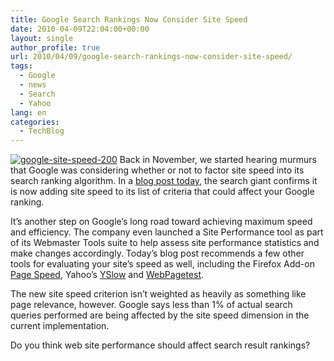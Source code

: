 ```yaml
---
title: Google Search Rankings Now Consider Site Speed
date: 2010-04-09T22:04:00+00:00
layout: single
author_profile: true
url: 2010/04/09/google-search-rankings-now-consider-site-speed/
tags:
  - Google
  - news
  - Search
  - Yahoo
lang: en
categories: 
  - TechBlog
---
```

[![google-site-speed-200](http://lh3.ggpht.com/_vaUVXcmC3OI/S7-dQSg67LI/AAAAAAAAB3g/oGhwd0ImCPk/google-site-speed-260_thumb%5B7%5D.jpg?imgmax=800 "google-site-speed-200")](http://lh3.ggpht.com/_vaUVXcmC3OI/S7-dOT3SZFI/AAAAAAAAB3c/OO_KtDoVBC4/s1600-h/google-site-speed-260%5B9%5D.jpg) Back in November, we started hearing murmurs that Google was considering whether or not to factor site speed into its search ranking algorithm. In a [blog post today](http://googlewebmastercentral.blogspot.com/2010/04/using-site-speed-in-web-search-ranking.html), the search giant confirms it is now adding site speed to its list of criteria that could affect your Google ranking. 

It’s another step on Google’s long road toward achieving maximum speed and efficiency. The company even launched a Site Performance tool as part of its Webmaster Tools suite to help assess site performance statistics and make changes accordingly. Today’s blog post recommends a few other tools for evaluating your site’s speed as well, including the Firefox Add-on [Page Speed](http://code.google.com/speed/page-speed/), Yahoo’s [YSlow](http://developer.yahoo.com/yslow/) and [WebPagetest](http://www.webpagetest.org/). 

The new site speed criterion isn’t weighted as heavily as something like page relevance, however. Google says less than 1% of actual search queries performed are being affected by the site speed dimension in the current implementation. 

Do you think web site performance should affect search result rankings?